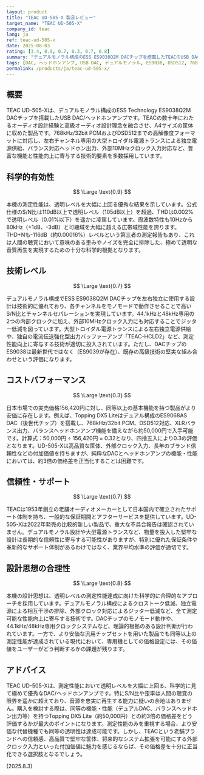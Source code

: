 ```yaml
---
layout: product
title: "TEAC UD-505-X 製品レビュー"
target_name: "TEAC UD-505-X"
company_id: teac
lang: ja
ref: teac-ud-505-x
date: 2025-08-03
rating: [3.4, 0.9, 0.7, 0.3, 0.7, 0.8]
summary: "デュアルモノラル構成のESS ES9038Q2M DACチップを搭載したTEACのUSB DAC/ヘッドホンアンプ。測定性能は透明レベルを大幅に上回る優秀な結果を示しますが、同等の機能・性能を持つ製品と比較するとコストパフォーマンスに課題が残ります。"
tags: [DAC, ヘッドホンアンプ, USB DAC, デュアルモノラル, ES9038, DSD512, 768kHz, バランス出力]
permalink: /products/ja/teac-ud-505-x/
---
```


## 概要

TEAC UD-505-Xは、デュアルモノラル構成のESS Technology ES9038Q2M DACチップを搭載したUSB DAC/ヘッドホンアンプです。TEACの数十年にわたるオーディオ設計経験と高級オーディオ設計理念を融合させ、A4サイズの筐体に収めた製品です。768kHz/32bit PCMおよびDSD512までの高解像度フォーマットに対応し、左右チャンネル専用の大型トロイダル電源トランスによる独立電源供給、バランス対応ヘッドホン出力、外部10MHzクロック入力対応など、豊富な機能と性能向上に寄与する技術的要素を多数採用しています。

## 科学的有効性

$$ \Large \text{0.9} $$

本機の測定性能は、透明レベルを大幅に上回る優秀な結果を示しています。公式仕様のS/N比は110dB以上で透明レベル（105dB以上）を超過、THDは0.002%で透明レベル（0.01%以下）を遥かに凌駕しています。周波数特性も10Hzから80kHz（+1dB、-3dB）と可聴域を大幅に超える広帯域性能を誇ります。THD+Nも-116dB（約0.00016%）レベルという第三者の測定報告もあり、これは人間の聴覚において意味のある歪みやノイズを完全に排除した、極めて透明な音質再生を実現するための十分な科学的根拠となります。

## 技術レベル

$$ \Large \text{0.7} $$

デュアルモノラル構成でESS ES9038Q2M DACチップを左右独立に使用する設計は技術的に優れており、各チャンネルをモノモードで動作させることで高いS/N比とチャンネルセパレーションを実現しています。44.1kHzと48kHz専用の2つの内部クロックに加え、外部10MHzクロック入力にも対応することでジッター低減を図っています。大型トロイダル電源トランスによる左右独立電源供給や、独自の電流伝送強化型出力バッファーアンプ「TEAC-HCLD2」など、測定性能向上に寄与する技術が適切に投入されています。ただし、DACチップのES9038は最新世代ではなく（ES9039が存在）、既存の高級技術の堅実な組み合わせという評価になります。

## コストパフォーマンス

$$ \Large \text{0.3} $$

日本市場での実売価格156,420円に対し、同等以上の基本機能を持つ製品がより安価に存在します。例えば、Topping DX5 Liteはデュアル構成のES9068AS DAC（後世代チップ）を搭載し、768kHz/32bit PCM、DSD512対応、XLRバランス出力、バランスヘッドホンアンプ機能を備えながら約50,000円で入手可能です。計算式：50,000円 ÷ 156,420円 = 0.32となり、四捨五入により0.3の評価となります。UD-505-Xは高品質な筐体、外部クロック入力、長年のブランド信頼性などの付加価値を持ちますが、純粋なDACとヘッドホンアンプの機能・性能においては、約3倍の価格差を正当化することは困難です。

## 信頼性・サポート

$$ \Large \text{0.7} $$

TEACは1953年創立の老舗オーディオメーカーとして日本国内で確立されたサポート体制を持ち、一般的な保証期間とアフターサービスを提供しています。UD-505-Xは2022年発売の比較的新しい製品で、重大な不具合報告は確認されていません。デュアルモノラル設計や大型電源トランスなど、物量を投入した堅牢な設計は長期的な信頼性に寄与する可能性がありますが、特別に優れた保証条件や革新的なサポート体制があるわけではなく、業界平均水準の評価が適切です。

## 設計思想の合理性

$$ \Large \text{0.8} $$

本機の設計思想は、透明レベルの測定性能達成に向けた科学的に合理的なアプローチを採用しています。デュアルモノラル構成によるクロストーク低減、独立電源による相互干渉の排除、外部クロック対応によるジッター低減など、全て測定可能な性能向上に寄与する技術です。DACチップのモノモード動作や、44.1kHz/48kHz専用クロックシステムなど、理論的根拠のある設計判断が行われています。一方で、より安価な汎用チップセットを用いた製品でも同等以上の測定性能が達成されている現代において、専用機としての価格設定には、その価値をユーザーがどう判断するかの課題が残ります。

## アドバイス

TEAC UD-505-Xは、測定性能において透明レベルを大幅に上回る、科学的に見て極めて優秀なDAC/ヘッドホンアンプです。特にS/N比や歪率は人間の聴覚の限界を遥かに超えており、音源を忠実に再生する能力に疑いの余地はありません。購入を検討する際は、同等の機能・性能（デュアルDAC、バランスヘッドホン出力等）を持つTopping DX5 Lite（約50,000円）との約3倍の価格差をどう評価するかが最大のポイントになります。測定性能のみを重視する場合、より安価な代替機種でも同等の透明性は達成可能です。しかし、TEACという老舗ブランドへの信頼感、高品質で堅牢な筐体、将来的なシステム拡張を可能にする外部クロック入力といった付加価値に魅力を感じるならば、その価格差を十分に正当化できる選択肢となるでしょう。

(2025.8.3)
